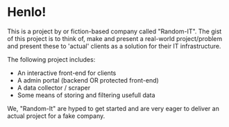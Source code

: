 # Henlo!

This is a project by or fiction-based company called "Random-IT". The gist of this project is to think of, make and present a real-world project/problem and present these to 'actual' clients as a solution for their IT infrastructure.

The following project includes:

- An interactive front-end for clients
- A admin portal (backend OR protected front-end)
- A data collector / scraper
- Some means of storing and filtering usefull data

We, "Random-It" are hyped to get started and are very eager to deliver an actual project for a fake company.
